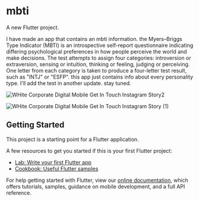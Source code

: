 # mbti

A new Flutter project.

I have made an app that contains an mbti information. 
the Myers–Briggs Type Indicator (MBTI) is an introspective self-report questionnaire indicating differing psychological preferences in how people perceive the world and make decisions. The test attempts to assign four categories: introversion or extraversion, sensing or intuition, thinking or feeling, judging or perceiving. One letter from each category is taken to produce a four-letter test result, such as "INTJ" or "ESFP".
this app just contains info about every personality type.
I'll add the test in another update.
stay tuned.


![WHite Corporate Digital Mobile Get In Touch Instagram Story2](https://user-images.githubusercontent.com/101278998/209184200-4acdcaab-e012-4f8a-9410-b745f21176cb.png)


![WHite Corporate Digital Mobile Get In Touch Instagram Story (1)](https://user-images.githubusercontent.com/101278998/209184649-e3decbd1-ce71-449e-903d-0c1a95e24c42.png)


## Getting Started

This project is a starting point for a Flutter application.

A few resources to get you started if this is your first Flutter project:

- [Lab: Write your first Flutter app](https://flutter.dev/docs/get-started/codelab)
- [Cookbook: Useful Flutter samples](https://flutter.dev/docs/cookbook)

For help getting started with Flutter, view our
[online documentation](https://flutter.dev/docs), which offers tutorials,
samples, guidance on mobile development, and a full API reference.
